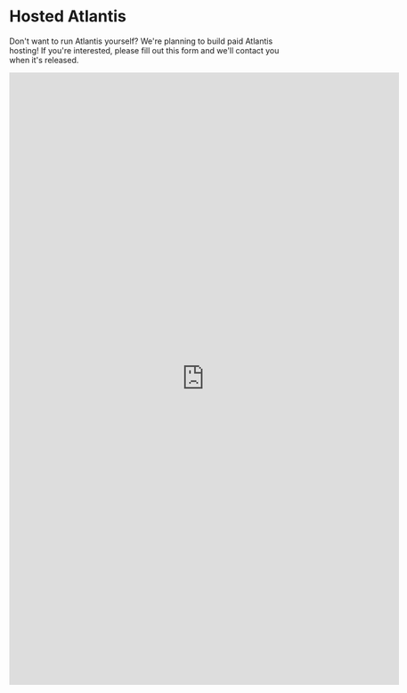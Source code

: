 # Hosted Atlantis

Don't want to run Atlantis yourself? We're planning to build paid Atlantis hosting! If you're interested, please fill out this form and we'll contact you when it's released.

<iframe src="https://docs.google.com/forms/d/e/1FAIpQLSe-olWLALmjJvdJrnj_O-PPn5JBrHn74Ahp63ZPmWfMsK__Vw/viewform?embedded=true" width="700" height="1100" frameborder="0" marginheight="0" marginwidth="0">Loading...</iframe>
